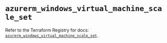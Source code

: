 # `azurerm_windows_virtual_machine_scale_set`

Refer to the Terraform Registry for docs: [`azurerm_windows_virtual_machine_scale_set`](https://registry.terraform.io/providers/hashicorp/azurerm/4.46.0/docs/resources/windows_virtual_machine_scale_set).
